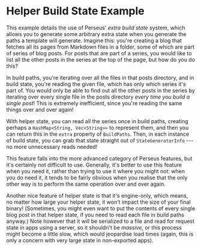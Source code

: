 # Helper Build State Example

This example details the use of Perseus' *extra build state* system, which allows you to generate some arbitrary extra state when you generate the paths a template will generate. Imagine this: you're creating a blog that fetches all its pages from Markdown files in a folder, some of which are part of series of blog posts. For posts that are part of a series, you would like to list all the other posts in the series at the top of the page, but how do you do this?

In build paths, you're iterating over all the files in that posts directory, and in build state, you're reading the given file, which has only which series it's part of. You would only be able to find out all the other posts in the series by iterating over every single file in the posts directory *every time you build a single post*! This is extremely inefficient, since you're reading the same things over and over again!

With helper state, you can read all the series once in build paths, creating perhaps a `HashMap<String, Vec<String>>` to represent them, and then you can return this in the `extra` property of `BuildPaths`. Then, in each instance of build state, you can grab that state straight out of `StateGeneratorInfo` --- no more unnecessary reads needed!

This feature falls into the more advanced category of Perseus features, but it's certainly not difficult to use. Generally, it's better to use this feature when you need it, rather than trying to use it where you might not: when you do need it, it tends to be fairly obvious when you realise that the only other way is to perform the same operation over and over again.

Another nice feature of helper state is that it's engine-only, which means, no matter how large your helper state, it won't impact the size of your final binary! (Sometimes, you might even want to put the contents of every single blog post in that helper state, if you need to read each file in build paths anyway.) Note however that it will be serialized to a file and read for request state in apps using a server, so it shouldn't be *massive*, or this process might become a little slow, which would jeopardise load times (again, this is only a concern with very large state in non-exported apps).
